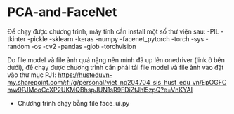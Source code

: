 # PCA-and-FaceNet

Để chạy được chương trình, máy tính cần install một số thư viện sau:
-PIL
-tkinter
-pickle
-sklearn
-keras
-numpy
-facenet_pytorch
-torch
-sys
-random
-os
-cv2
-pandas
-glob
-torchvision

Do file model và file ảnh quá nặng nên mình đã up lên onedriver (link ở bên dưới), để chạy được chương trình cần
phải tải file model và file ảnh vào đặt vào thư mục PJ1:
https://husteduvn-my.sharepoint.com/:f:/g/personal/viet_nq204704_sis_hust_edu_vn/EpOGFCmw9PJMooCcXP2UKMQBhspJUN1sR9FDiZtJhl5zpQ?e=VnKYAI

- Chương trình chạy bằng file face_ui.py
